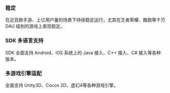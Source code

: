 
### 稳定
在近百款手游、上亿用户量的场景下持续稳定运行，尤其在王者荣耀、酷跑等千万 DAU 级别的游戏上表现稳定。
### SDK 多语言支持
SDK 全面支持 Android、iOS 系统上的 Java 接入、C++ 接入、C# 接入等各种版本。
### 多游戏引擎适配
全面支持 Unity3D、Cocos 2D、虚幻4等各种游戏引擎。
